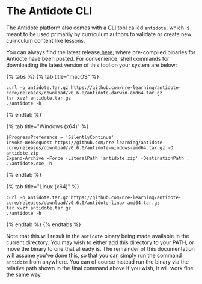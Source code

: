 # The Antidote CLI

The Antidote platform also comes with a CLI tool called `antidote`, which is meant to be used primarily by curriculum authors to validate or create new curriculum content like lessons.

You can always find the latest release[ here](https://github.com/nre-learning/syringe/releases/latest), where pre-compiled binaries for Antidote have been posted. For convenience, shell commands for downloading the latest version of this tool on your system are below:

{% tabs %}
{% tab title="macOS" %}
```text
curl -o antidote.tar.gz https://github.com/nre-learning/antidote-core/releases/download/v0.6.0/antidote-darwin-amd64.tar.gz
tar xvzf antidote.tar.gz
./antidote -h
```
{% endtab %}

{% tab title="Windows \(x64\)" %}
```text
$ProgressPreference = 'SilentlyContinue'
Invoke-WebRequest https://github.com/nre-learning/antidote-core/releases/download/v0.6.0/antidote-windows-amd64.tar.gz -O antidote.zip
Expand-Archive -Force -LiteralPath 'antidote.zip' -DestinationPath .
.\antidote.exe -h
```
{% endtab %}

{% tab title="Linux \(x64\)" %}
```text
curl -o antidote.tar.gz https://github.com/nre-learning/antidote-core/releases/download/v0.6.0/antidote-linux-amd64.tar.gz
tar xvzf antidote.tar.gz
./antidote -h
```
{% endtab %}
{% endtabs %}

Note that this will result in the `antidote` binary being made available in the current directory. You may wish to either add this directory to your PATH, or move the binary to one that already is. The remainder of this documentation will assume you've done this, so that you can simply run the command `antidote` from anywhere. You can of course instead run the binary via the relative path shown in the final command above if you wish, it will work fine the same way.



